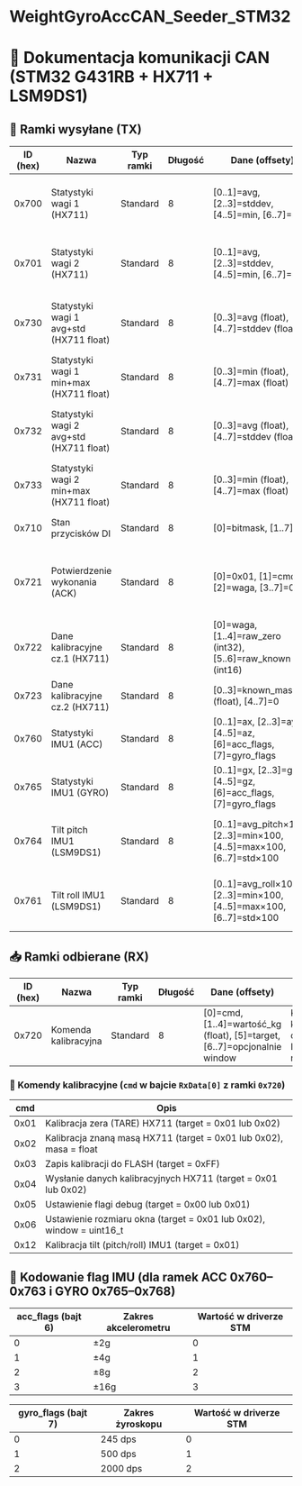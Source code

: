 # WeightGyroAccCAN\_Seeder\_STM32

# 📘 Dokumentacja komunikacji CAN (STM32 G431RB + HX711 + LSM9DS1)

## 📱 Ramki wysyłane (TX)

| ID (hex) | Nazwa                                   | Typ ramki | Długość | Dane (offsety)                                                            | Opis                                                    |
| -------- | --------------------------------------- | --------- | ------- | ------------------------------------------------------------------------- | ------------------------------------------------------- |
| 0x700    | Statystyki wagi 1 (HX711)               | Standard  | 8       | \[0..1]=avg, \[2..3]=stddev, \[4..5]=min, \[6..7]=max                     | Każda wartość jako int16\_t, little-endian z HX711 nr 1 |
| 0x701    | Statystyki wagi 2 (HX711)               | Standard  | 8       | \[0..1]=avg, \[2..3]=stddev, \[4..5]=min, \[6..7]=max                     | Każda wartość jako int16\_t, little-endian z HX711 nr 2 |
| 0x730    | Statystyki wagi 1 avg+std (HX711 float) | Standard  | 8       | \[0..3]=avg (float), \[4..7]=stddev (float)                               | Średnia i odchylenie standardowe float HX711 nr 1       |
| 0x731    | Statystyki wagi 1 min+max (HX711 float) | Standard  | 8       | \[0..3]=min (float), \[4..7]=max (float)                                  | Min i max float HX711 nr 1                              |
| 0x732    | Statystyki wagi 2 avg+std (HX711 float) | Standard  | 8       | \[0..3]=avg (float), \[4..7]=stddev (float)                               | Średnia i odchylenie standardowe float HX711 nr 2       |
| 0x733    | Statystyki wagi 2 min+max (HX711 float) | Standard  | 8       | \[0..3]=min (float), \[4..7]=max (float)                                  | Min i max float HX711 nr 2                              |
| 0x710    | Stan przycisków DI                      | Standard  | 8       | \[0]=bitmask, \[1..7]=0                                                   | Bitmask przycisków DI0–DI3                              |
| 0x721    | Potwierdzenie wykonania (ACK)           | Standard  | 8       | \[0]=0x01, \[1]=cmd, \[2]=waga, \[3..7]=0                                 | Potwierdzenie wykonania danej komendy przez urządzenie  |
| 0x722    | Dane kalibracyjne cz.1 (HX711)          | Standard  | 8       | \[0]=waga, \[1..4]=raw\_zero (int32), \[5..6]=raw\_known (int16)          | Kalibracja tensometru – część 1                         |
| 0x723    | Dane kalibracyjne cz.2 (HX711)          | Standard  | 8       | \[0..3]=known\_mass\_kg (float), \[4..7]=0                                | Kalibracja tensometru – część 2                         |
| 0x760    | Statystyki IMU1 (ACC)                   | Standard  | 8       | \[0..1]=ax, \[2..3]=ay, \[4..5]=az, \[6]=acc\_flags, \[7]=gyro\_flags     | Średnia rolling avg z akcelerometru IMU1                |
| 0x765    | Statystyki IMU1 (GYRO)                  | Standard  | 8       | \[0..1]=gx, \[2..3]=gy, \[4..5]=gz, \[6]=acc\_flags, \[7]=gyro\_flags     | Średnia rolling avg z żyroskopu IMU1                    |
| 0x764    | Tilt pitch IMU1 (LSM9DS1)               | Standard  | 8       | \[0..1]=avg\_pitch×100, \[2..3]=min×100, \[4..5]=max×100, \[6..7]=std×100 | Statystyki przechylenia pitch IMU1 (offset korygowany)  |
| 0x761    | Tilt roll IMU1 (LSM9DS1)                | Standard  | 8       | \[0..1]=avg\_roll×100, \[2..3]=min×100, \[4..5]=max×100, \[6..7]=std×100  | Statystyki przechylenia roll IMU1 (offset korygowany)   |

## 📥 Ramki odbierane (RX)

| ID (hex) | Nazwa                | Typ ramki | Długość | Dane (offsety)                                                                 | Opis                                              |
| -------- | -------------------- | --------- | ------- | ------------------------------------------------------------------------------ | ------------------------------------------------- |
| 0x720    | Komenda kalibracyjna | Standard  | 8       | \[0]=cmd, \[1..4]=wartość\_kg (float), \[5]=target, \[6..7]=opcjonalnie window | Komendy kalibracyjne dla HX711 i IMU, patrz niżej |

### 🔢 Komendy kalibracyjne (`cmd` w bajcie `RxData[0]` z ramki `0x720`)

| cmd  | Opis                                                                  |
| ---- | --------------------------------------------------------------------- |
| 0x01 | Kalibracja zera (TARE) HX711 (target = 0x01 lub 0x02)                 |
| 0x02 | Kalibracja znaną masą HX711 (target = 0x01 lub 0x02), masa = float    |
| 0x03 | Zapis kalibracji do FLASH (target = 0xFF)                             |
| 0x04 | Wysłanie danych kalibracyjnych HX711 (target = 0x01 lub 0x02)         |
| 0x05 | Ustawienie flagi debug (target = 0x00 lub 0x01)                       |
| 0x06 | Ustawienie rozmiaru okna (target = 0x01 lub 0x02), window = uint16\_t |
| 0x12 | Kalibracja tilt (pitch/roll) IMU1 (target = 0x01)                     |

## 🧭 Kodowanie flag IMU (dla ramek ACC 0x760–0x763 i GYRO 0x765–0x768)

| acc\_flags (bajt 6) | Zakres akcelerometru | Wartość w driverze STM |
| ------------------- | -------------------- | ---------------------- |
| 0                   | ±2g                  | 0                      |
| 1                   | ±4g                  | 1                      |
| 2                   | ±8g                  | 2                      |
| 3                   | ±16g                 | 3                      |

| gyro\_flags (bajt 7) | Zakres żyroskopu | Wartość w driverze STM |
| -------------------- | ---------------- | ---------------------- |
| 0                    | 245 dps          | 0                      |
| 1                    | 500 dps          | 1                      |
| 2                    | 2000 dps         | 2                      |
